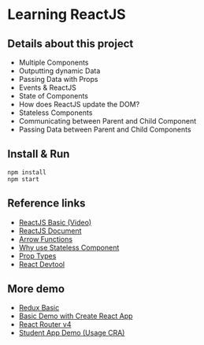 # Learning ReactJS

## Details about this project
- Multiple Components
- Outputting dynamic Data
- Passing Data with Props
- Events & ReactJS
- State of Components
- How does ReactJS update the DOM?
- Stateless Components
- Communicating between Parent and Child Component	
- Passing Data between Parent and Child Components	


## Install & Run
```
npm install
npm start
```


## Reference links
- [ReactJS Basic (Video)](https://www.youtube.com/playlist?list=PL55RiY5tL51oyA8euSROLjMFZbXaV7skS)
- [ReactJS Document](https://facebook.github.io/react/docs/)
- [Arrow Functions](https://www.sitepoint.com/es6-arrow-functions-new-fat-concise-syntax-javascript/)
- [Why use Stateless Component](https://hackernoon.com/react-stateless-functional-components-nine-wins-you-might-have-overlooked-997b0d933dbc)
- [Prop Types](https://github.com/reactjs/prop-types)
- [React Devtool](https://github.com/facebook/react-devtools)


## More demo
- [Redux Basic](https://github.com/lelong182/learning_reactjs/tree/master/redux_demo)
- [Basic Demo with Create React App](https://github.com/lelong182/learning_reactjs/tree/master/react_app_demo)
- [React Router v4](https://github.com/lelong182/learning_reactjs/tree/master/react_router_demo)
- [Student App Demo (Usage CRA)](https://github.com/lelong182/learning_reactjs/tree/master/student_app_demo)